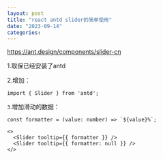 ```yaml
---
layout: post
title: "react antd slider的简单使用"
date: "2023-09-14"
categories: 
---
```

<p><a href="https://ant.design/components/slider-cn">https://ant.design/components/slider-cn</a></p>

<p>1.取保已经安装了antd</p>

<p>2.增加：</p>

<pre>
<code>import { Slider } from &#39;antd&#39;;</code></pre>

<p><code>3</code>.增加滑动的数据：</p>

<pre>
<code>const formatter = (value: number) =&gt; `${value}%`;</code></pre>

<pre>
<code>&lt;&gt;
  &lt;Slider tooltip={{ formatter }} /&gt;
  &lt;Slider tooltip={{ formatter: null }} /&gt;
&lt;/&gt;</code></pre>

<p>&nbsp;</p>

